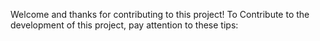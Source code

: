 Welcome and thanks for contributing to this project! 
To Contribute to the development of this project, pay attention to these tips:
